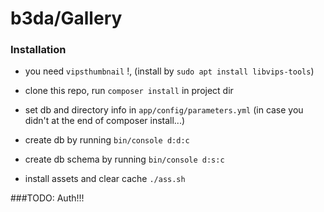 # b3da/Gallery

### Installation

* you need `vipsthumbnail` !, (install by `sudo apt install libvips-tools`)

* clone this repo, run `composer install` in project dir

* set db and directory info in `app/config/parameters.yml` (in case you didn't at the end of composer install...)

* create db by running `bin/console d:d:c`

* create db schema by running `bin/console d:s:c`

* install assets and clear cache `./ass.sh`

###TODO: Auth!!!

